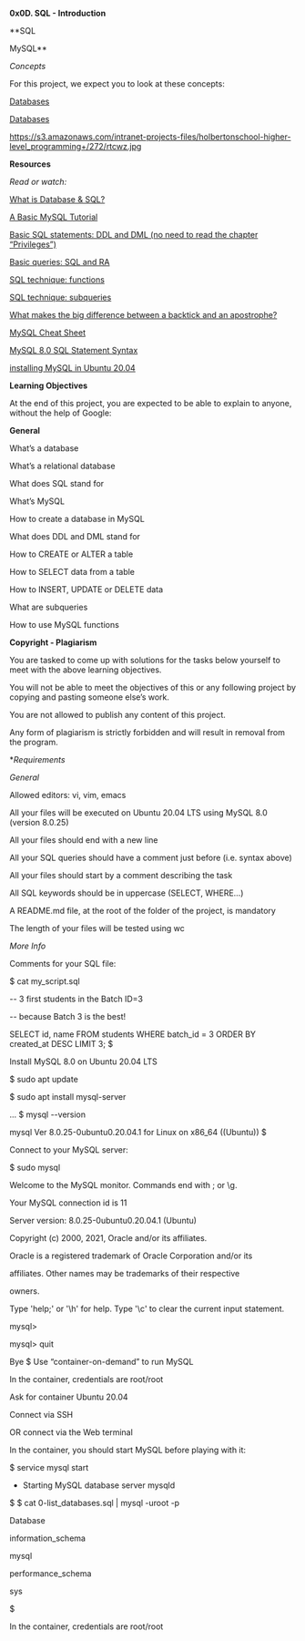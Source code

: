 **0x0D. SQL - Introduction**

**SQL

MySQL**

*Concepts*

For this project, we expect you to look at these concepts:

[Databases](https://intranet.alxswe.com/concepts/37)

[Databases](https://intranet.alxswe.com/concepts/556)

https://s3.amazonaws.com/intranet-projects-files/holbertonschool-higher-level_programming+/272/rtcwz.jpg

**Resources**

*Read or watch:*

[What is Database & SQL?](https://intranet.alxswe.com/rltoken/yyRKTEdRkYEVlRgZPbasjw)

[A Basic MySQL Tutorial](https://intranet.alxswe.com/rltoken/sV2PtK5YfQsXWW1malRZ5Q)

[Basic SQL statements: DDL and DML (no need to read the chapter “Privileges”)](https://intranet.alxswe.com/rltoken/rXKvu2u7vg1Hj6bnX7UgMg)

[Basic queries: SQL and RA](https://intranet.alxswe.com/rltoken/rXKvu2u7vg1Hj6bnX7UgMg)

[SQL technique: functions](https://intranet.alxswe.com/rltoken/-Riv_dzSYsJyvy-LlaO6Mg)

[SQL technique: subqueries](https://intranet.alxswe.com/rltoken/QpIXoR--8eBIaidgSWYsBQ)

[What makes the big difference between a backtick and an apostrophe?](https://intranet.alxswe.com/rltoken/Gt0nFJPJRwW2Y0izzwbVrw)

[MySQL Cheat Sheet](https://intranet.alxswe.com/rltoken/1oU1LwCksQLXjs6fZYezrw)

[MySQL 8.0 SQL Statement Syntax](https://intranet.alxswe.com/rltoken/HmdmLiYBM0Q34iCYPWd9XQ)

[installing MySQL in Ubuntu 20.04](https://intranet.alxswe.com/rltoken/IpYI9rgbwfjxOAQQgpHCmQ)

**Learning Objectives**

At the end of this project, you are expected to be able to explain to anyone, without the help of Google:

**General**

What’s a database

What’s a relational database

What does SQL stand for

What’s MySQL

How to create a database in MySQL

What does DDL and DML stand for

How to CREATE or ALTER a table

How to SELECT data from a table

How to INSERT, UPDATE or DELETE data

What are subqueries

How to use MySQL functions

**Copyright - Plagiarism**

You are tasked to come up with solutions for the tasks below yourself to meet with the above learning objectives.

You will not be able to meet the objectives of this or any following project by copying and pasting someone else’s work.

You are not allowed to publish any content of this project.

Any form of plagiarism is strictly forbidden and will result in removal from the program.

**Requirements*

*General*

Allowed editors: vi, vim, emacs

All your files will be executed on Ubuntu 20.04 LTS using MySQL 8.0 (version 8.0.25)

All your files should end with a new line

All your SQL queries should have a comment just before (i.e. syntax above)

All your files should start by a comment describing the task

All SQL keywords should be in uppercase (SELECT, WHERE…)

A README.md file, at the root of the folder of the project, is mandatory

The length of your files will be tested using wc

*More Info*

Comments for your SQL file:

$ cat my_script.sql

-- 3 first students in the Batch ID=3

-- because Batch 3 is the best!

SELECT id, name FROM students WHERE batch_id = 3 ORDER BY created_at DESC LIMIT 3;
$

Install MySQL 8.0 on Ubuntu 20.04 LTS

$ sudo apt update

$ sudo apt install mysql-server

...
$ mysql --version

mysql  Ver 8.0.25-0ubuntu0.20.04.1 for Linux on x86_64 ((Ubuntu))
$

Connect to your MySQL server:

$ sudo mysql

Welcome to the MySQL monitor.  Commands end with ; or \g.

Your MySQL connection id is 11

Server version: 8.0.25-0ubuntu0.20.04.1 (Ubuntu)

Copyright (c) 2000, 2021, Oracle and/or its affiliates.

Oracle is a registered trademark of Oracle Corporation and/or its

affiliates. Other names may be trademarks of their respective

owners.

Type 'help;' or '\h' for help. Type '\c' to clear the current input statement.

mysql>

mysql> quit

Bye
$
Use “container-on-demand” to run MySQL

In the container, credentials are root/root

Ask for container Ubuntu 20.04

Connect via SSH

OR connect via the Web terminal

In the container, you should start MySQL before playing with it:

$ service mysql start                        
                           
 * Starting MySQL database server mysqld 

$
$ cat 0-list_databases.sql | mysql -uroot -p      
                 
Database            
                                                                       
information_schema 
                                                                        
mysql       
                                                                               
performance_schema      
                                                                   
sys
                      
$

In the container, credentials are root/root
